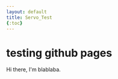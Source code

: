 ```yaml
---
layout: default
title: Servo_Test
{:toc}
---
```

<!--div class="blurb">
	<h1>Hi there, I'm s</h1>
	<p>I'm best known as the horrible cop from <em>A Touch of Evil</em> Don't trust me. <a href="/about">Read more about my life...</a></p>
</div></.blurb -->

# testing github pages
Hi there, I'm blablaba.


